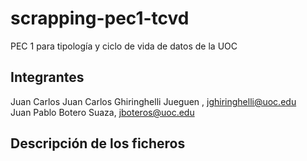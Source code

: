# scrapping-pec1-tcvd
PEC 1 para tipología y ciclo de vida de datos de la UOC

## Integrantes
Juan Carlos Juan Carlos Ghiringhelli Jueguen , jghiringhelli@uoc.edu  
Juan Pablo Botero Suaza, jboteros@uoc.edu  

## Descripción de los ficheros
